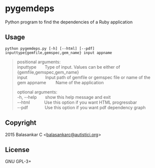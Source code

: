 # pygemdeps
Python program to find the dependencies of a Ruby application

## Usage
```python pygemdeps.py [-h] [--html] [--pdf] inputtype{gemfile,gemspec,gem_name} input appname```

> positional arguments:  
>   inputtype&nbsp;&nbsp;&nbsp;&nbsp;&nbsp;&nbsp;&nbsp;Type of input. Values can be either of {gemfile,gemspec,gem_name}  
>   input&nbsp;&nbsp;&nbsp;&nbsp;&nbsp;&nbsp;&nbsp;&nbsp;&nbsp;&nbsp;&nbsp;&nbsp;&nbsp;&nbsp;&nbsp;Input path of gemfile or gemspec file or name of the gem
>   appname&nbsp;&nbsp;&nbsp;&nbsp;&nbsp;&nbsp;&nbsp;&nbsp;Name of the application
> 
> optional arguments:  
>   -h, --help&nbsp;&nbsp;&nbsp;&nbsp;&nbsp;&nbsp;&nbsp;show this help message and exit  
>   --html&nbsp;&nbsp;&nbsp;&nbsp;&nbsp;&nbsp;&nbsp;&nbsp;&nbsp;&nbsp;&nbsp;&nbsp;Use this option if you want HTML progressbar  
>   --pdf&nbsp;&nbsp;&nbsp;&nbsp;&nbsp;&nbsp;&nbsp;&nbsp;&nbsp;&nbsp;&nbsp;&nbsp;&nbsp;&nbsp;Use this option if you want pdf dependency graph

## Copyright
2015 Balasankar C \<balasankarc@autistici.org>

## License
GNU GPL-3+
